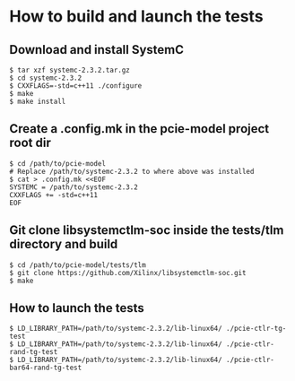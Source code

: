 <!--
Copyright (c) 2022 Xilinx Inc.
Written by Francisco Iglesias.

Permission is hereby granted, free of charge, to any person obtaining a copy
of this software and associated documentation files (the "Software"), to deal
in the Software without restriction, including without limitation the rights
to use, copy, modify, merge, publish, distribute, sublicense, and/or sell
copies of the Software, and to permit persons to whom the Software is
furnished to do so, subject to the following conditions:

The above copyright notice and this permission notice shall be included in
all copies or substantial portions of the Software.

THE SOFTWARE IS PROVIDED "AS IS", WITHOUT WARRANTY OF ANY KIND, EXPRESS OR
IMPLIED, INCLUDING BUT NOT LIMITED TO THE WARRANTIES OF MERCHANTABILITY,
FITNESS FOR A PARTICULAR PURPOSE AND NONINFRINGEMENT. IN NO EVENT SHALL
THE AUTHORS OR COPYRIGHT HOLDERS BE LIABLE FOR ANY CLAIM, DAMAGES OR OTHER
LIABILITY, WHETHER IN AN ACTION OF CONTRACT, TORT OR OTHERWISE, ARISING FROM,
OUT OF OR IN CONNECTION WITH THE SOFTWARE OR THE USE OR OTHER DEALINGS IN
THE SOFTWARE.
-->

# How to build and launch the tests

## Download and install SystemC

```
$ tar xzf systemc-2.3.2.tar.gz
$ cd systemc-2.3.2
$ CXXFLAGS=-std=c++11 ./configure
$ make
$ make install
```

## Create a .config.mk in the pcie-model project root dir

```
$ cd /path/to/pcie-model
# Replace /path/to/systemc-2.3.2 to where above was installed
$ cat > .config.mk <<EOF
SYSTEMC = /path/to/systemc-2.3.2
CXXFLAGS += -std=c++11
EOF
```

## Git clone libsystemctlm-soc inside the tests/tlm directory and build

```
$ cd /path/to/pcie-model/tests/tlm
$ git clone https://github.com/Xilinx/libsystemctlm-soc.git
$ make
```

## How to launch the tests

```
$ LD_LIBRARY_PATH=/path/to/systemc-2.3.2/lib-linux64/ ./pcie-ctlr-tg-test
$ LD_LIBRARY_PATH=/path/to/systemc-2.3.2/lib-linux64/ ./pcie-ctlr-rand-tg-test
$ LD_LIBRARY_PATH=/path/to/systemc-2.3.2/lib-linux64/ ./pcie-ctlr-bar64-rand-tg-test
```
